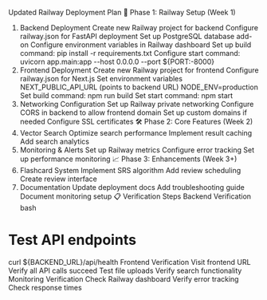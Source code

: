 Updated Railway Deployment Plan
🚀 Phase 1: Railway Setup (Week 1)
1. Backend Deployment
 Create new Railway project for backend
 Configure railway.json for FastAPI deployment
 Set up PostgreSQL database add-on
 Configure environment variables in Railway dashboard
 Set up build command: pip install -r requirements.txt
 Configure start command: uvicorn app.main:app --host 0.0.0.0 --port ${PORT:-8000}
2. Frontend Deployment
 Create new Railway project for frontend
 Configure railway.json for Next.js
 Set environment variables
NEXT_PUBLIC_API_URL (points to backend URL)
NODE_ENV=production
 Set build command: npm run build
 Set start command: npm start
3. Networking Configuration
 Set up Railway private networking
 Configure CORS in backend to allow frontend domain
 Set up custom domains if needed
 Configure SSL certificates
🛠️ Phase 2: Core Features (Week 2)
4. Vector Search
 Optimize search performance
 Implement result caching
 Add search analytics
5. Monitoring & Alerts
 Set up Railway metrics
 Configure error tracking
 Set up performance monitoring
📈 Phase 3: Enhancements (Week 3+)
6. Flashcard System
 Implement SRS algorithm
 Add review scheduling
 Create review interface
7. Documentation
 Update deployment docs
 Add troubleshooting guide
 Document monitoring setup
📋 Verification Steps
Backend Verification
bash
# Test API endpoints
curl ${BACKEND_URL}/api/health
Frontend Verification
Visit frontend URL
Verify all API calls succeed
Test file uploads
Verify search functionality
Monitoring Verification
Check Railway dashboard
Verify error tracking
Check response times